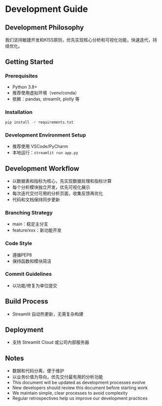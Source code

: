 # Development Guide

## Development Philosophy
我们坚持敏捷开发和KISS原则，优先实现核心分析和可视化功能，快速迭代，持续优化。

## Getting Started

### Prerequisites
- Python 3.8+
- 推荐使用虚拟环境（venv/conda）
- 依赖：pandas, streamlit, plotly 等

### Installation
```bash
pip install -r requirements.txt
```

### Development Environment Setup
- 推荐使用 VSCode/PyCharm
- 本地运行：`streamlit run app.py`

## Development Workflow
- 以数据表和指标为核心，先实现数据处理和指标计算
- 每个分析模块独立开发，优先可视化展示
- 每次迭代交付可用的分析页面，收集反馈再优化
- 代码和文档保持同步更新

### Branching Strategy
- main：稳定主分支
- feature/xxx：新功能开发

### Code Style
- 遵循PEP8
- 保持函数和模块简洁

### Commit Guidelines
- 以功能/修复为单位提交

## Build Process
- Streamlit 自动热更新，无需复杂构建

## Deployment
- 支持 Streamlit Cloud 或公司内部服务器

## Notes
- 数据和代码分离，便于维护
- 以业务价值为导向，优先交付最有用的分析功能
- This document will be updated as development processes evolve
- New developers should review this document before starting work
- We maintain simple, clear processes to avoid complexity
- Regular retrospectives help us improve our development practices 